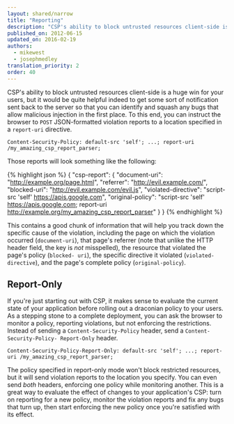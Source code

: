 ```yaml
---
layout: shared/narrow
title: "Reporting"
description: "CSP's ability to block untrusted resources client-side is a huge win for your users, but it would be quite helpful indeed to get some sort of notification sent back to the server so that you can identify and squash any bugs that allow malicious injection in the first place. "
published_on: 2012-06-15
updated_on: 2016-02-19
authors:
  - mikewest
  - josephmedley
translation_priority: 2
order: 40
---
```


<p class="intro">
CSP's ability to block untrusted resources client-side is a huge win for your
users, but it would be quite helpful indeed to get some sort of notification
sent back to the server so that you can identify and squash any bugs that allow
malicious injection in the first place. To this end, you can instruct the
browser to <code>POST</code> JSON-formatted violation reports to a location
specified in a <code>report-uri</code> directive.
</p>

    Content-Security-Policy: default-src 'self'; ...; report-uri /my_amazing_csp_report_parser;

Those reports will look something like the following:

{% highlight json %}
{
  "csp-report": {
    "document-uri": "http://example.org/page.html",
    "referrer": "http://evil.example.com/",
    "blocked-uri": "http://evil.example.com/evil.js",
    "violated-directive": "script-src 'self' https://apis.google.com",
    "original-policy": "script-src 'self' https://apis.google.com; report-uri http://example.org/my_amazing_csp_report_parser"
  }
}
{% endhighlight %}


This contains a good chunk of information that will help you track down the
specific cause of the violation, including the page on which the violation
occurred (`document-uri`), that page's referrer (note that unlike the HTTP
header field, the key is _not_ misspelled), the resource that violated the
page's policy (`blocked- uri`), the specific directive it violated (`violated-
directive`), and the page's complete policy (`original-policy`).

## Report-Only

If you're just starting out with CSP, it makes sense to evaluate the current
state of your application before rolling out a draconian policy to your users.
As a stepping stone to a complete deployment, you can ask the browser to monitor
a policy, reporting violations, but not enforcing the restrictions. Instead of
sending a `Content-Security-Policy` header, send a `Content-Security-Policy-
Report-Only` header.

    Content-Security-Policy-Report-Only: default-src 'self'; ...; report-uri /my_amazing_csp_report_parser;

The policy specified in report-only mode won't block restricted resources, but
it will send violation reports to the location you specify. You can even send
_both_ headers, enforcing one policy while monitoring another. This is a great
way to evaluate the effect of changes to your application's CSP: turn on
reporting for a new policy, monitor the violation reports and fix any bugs that
turn up, then start enforcing the new policy once you're satisfied with its
effect.
